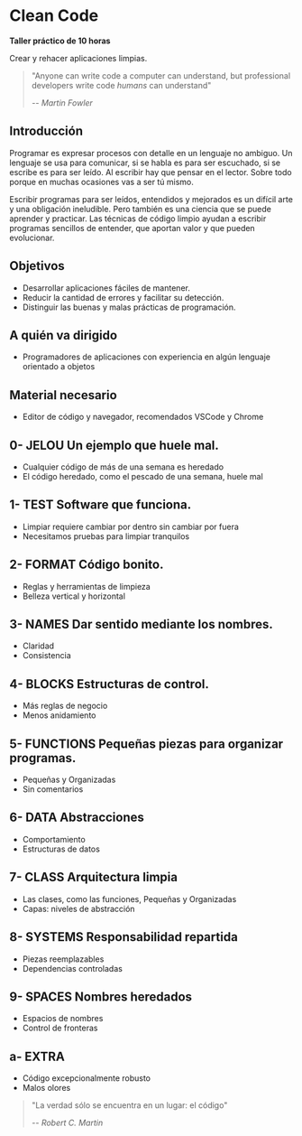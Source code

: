 # Clean Code

**Taller práctico de 10 horas**

Crear y rehacer aplicaciones limpias.

> "Anyone can write code a computer can understand, but professional developers write code _humans_ can understand"
>
> -- _Martin Fowler_

## Introducción

Programar es expresar procesos con detalle en un lenguaje no ambiguo. Un lenguaje se usa para comunicar, si se habla es para ser escuchado, si se escribe es para ser leído. Al escribir hay que pensar en el lector. Sobre todo porque en muchas ocasiones vas a ser tú mismo.

Escribir programas para ser leídos, entendidos y mejorados es un difícil arte y una obligación ineludible. Pero también es una ciencia que se puede aprender y practicar. Las técnicas de código limpio ayudan a escribir programas sencillos de entender, que aportan valor y que pueden evolucionar.

## Objetivos

* Desarrollar aplicaciones fáciles de mantener.
* Reducir la cantidad de errores y facilitar su detección.
* Distinguir las buenas y malas prácticas de programación.

## A quién va dirigido

* Programadores de aplicaciones con experiencia en algún lenguaje orientado a objetos

## Material necesario

* Editor de código y navegador, recomendados VSCode y Chrome

## 0- JELOU Un ejemplo que huele mal.

* Cualquier código de más de una semana es heredado
* El código heredado, como el pescado de una semana, huele mal

## 1- TEST Software que funciona.

* Limpiar requiere cambiar por dentro sin cambiar por fuera
* Necesitamos pruebas para limpiar tranquilos

## 2- FORMAT Código bonito.

* Reglas y herramientas de limpieza
* Belleza vertical y horizontal

## 3- NAMES Dar sentido mediante los nombres.

* Claridad
* Consistencia

## 4- BLOCKS Estructuras de control.

* Más reglas de negocio
* Menos anidamiento

## 5- FUNCTIONS Pequeñas piezas para organizar programas.

* Pequeñas y Organizadas
* Sin comentarios

## 6- DATA Abstracciones

* Comportamiento
* Estructuras de datos

## 7- CLASS Arquitectura limpia

* Las clases, como las funciones, Pequeñas y Organizadas
* Capas: niveles de abstracción

## 8- SYSTEMS Responsabilidad repartida

* Piezas reemplazables
* Dependencias controladas

## 9- SPACES Nombres heredados

* Espacios de nombres
* Control de fronteras

## a- EXTRA

* Código excepcionalmente robusto
* Malos olores

> "La verdad sólo se encuentra en un lugar: el código"
>
> -- _Robert C. Martin_
